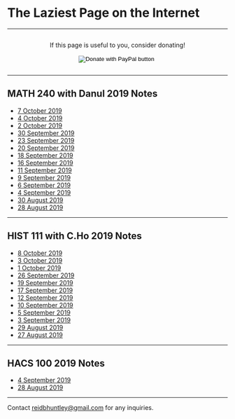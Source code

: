 # The Laziest Page on the Internet
---
<div style="display: flex; flex-direction: column; align-items: center;">
<p>
If this page is useful to you, consider donating!
</p>
<form action="https://www.paypal.com/cgi-bin/webscr" method="post" target="_top">
<input type="hidden" name="cmd" value="_donations" />
<input type="hidden" name="business" value="DA5JCQGTP7GD2" />
<input type="hidden" name="currency_code" value="USD" />
<input type="image" src="https://www.paypalobjects.com/en_US/i/btn/btn_donate_LG.gif" name="submit" title="PayPal - The safer, easier way to pay online!" alt="Donate with PayPal button" />
<img alt="" src="https://www.paypal.com/en_US/i/scr/pixel.gif" width="1" height="1" />
</form>
</div>

---

## MATH 240 with Danul 2019 Notes
* [7 October 2019](/MATH240/7October)
* [4 October 2019](/MATH240/4October)
* [2 October 2019](/MATH240/2October)
* [30 September 2019](/MATH240/30September)
* [23 September 2019](/MATH240/23September)
* [20 September 2019](/MATH240/20September)
* [18 September 2019](/MATH240/18September)
* [16 September 2019](/MATH240/16September)
* [11 September 2019](/MATH240/11September)
* [9 September 2019](/MATH240/9September)
* [6 September 2019](/MATH240/6September)
* [4 September 2019](/MATH240/4September)
* [30 August 2019](/MATH240/30August)
* [28 August 2019](/MATH240/28August)

---

## HIST 111 with C.Ho 2019 Notes
* [8 October 2019](/HIST111/8October)
* [3 October 2019](/HIST111/3October)
* [1 October 2019](/HIST111/1October)
* [26 September 2019](/HIST111/26September)
* [19 September 2019](/HIST111/19September)
* [17 September 2019](/HIST111/17September)
* [12 September 2019](/HIST111/12September)
* [10 September 2019](/HIST111/10September)
* [5 September 2019](/HIST111/5September)
* [3 September 2019](/HIST111/3September)
* [29 August 2019](/HIST111/29August)
* [27 August 2019](/HIST111/27August)

---

## HACS 100 2019 Notes
* [4 September 2019](/HACS100/4September)
* [28 August 2019](/HACS100/28August)

---
Contact reidbhuntley@gmail.com for any inquiries.
